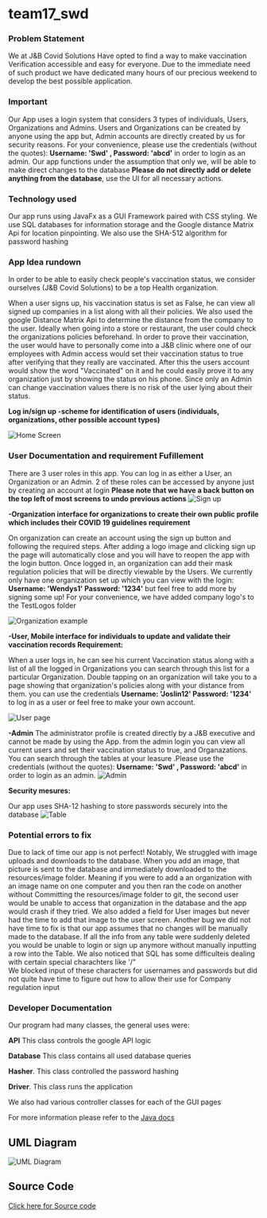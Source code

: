 # team17_swd

### Problem Statement
We at J&B Covid Solutions Have opted to find a way to make vaccination Verification accessible and easy for everyone. Due to the immediate need of such  product we have dedicated many hours of our precious weekend to develop the best possible application. 
### Important
Our App uses a login system that considers 3 types of individuals,  Users, Organizations and Admins. Users and Organizations can be created by anyone using the app but, Admin accounts are directly created by us for security reasons. For your convenience, please use the credentials (without the quotes):
**Username: 'Swd' , Password: 'abcd'** in order to login as an admin.
Our app functions under the assumption that only we, will be able to make direct changes to the database **Please do not directly add or delete anything from the database**, use the UI for all necessary actions.

### Technology used
Our app runs using JavaFx as a GUI Framework paired with CSS styling. We use SQL databases for information storage and the Google distance Matrix Api for location pinpointing. We also use the SHA-512 algorithm for password hashing

### App Idea rundown

In order to be able to easily check people's vaccination status, we consider ourselves (J&B Covid Solutions) to be a top Health organization. 

When a user signs up, his vaccination status is set as False, he can view all signed up companies in a list along with all their policies. We also used the google Distance Matrix Api to determine the distance from the company to the user. Ideally when going into a store or restaurant, the user could check the organizations policies beforehand.  In order to prove their vaccination, the user would have to personally come into a J&B clinic where one of our employees with Admin access would set their vaccination status to true after verifying that they really are vaccinated. After this the users account would show the word "Vaccinated" on it and he could easily prove it to any organization just by showing the status on his phone. Since only an Admin can change vaccination values there is no risk of the user lying about their status.

**Log in/sign up  -scheme for identification of users (individuals, organizations, other 
possible account types)**

![Home Screen](https://github.com/JoslinSome/test1/blob/main/ReadMe%20Images/ezgif.com-gif-maker%20(3).gif?raw=true)

### User Documentation and requirement Fufillement

There are 3 user roles in this app. You can log in as either a User, an Organization or an Admin. 2 of these roles can be accessed by anyone just by creating an account at login
**Please note that we have a back button on the top left of most screens to undo previous actions**
![Sign up](https://github.com/JoslinSome/test1/blob/main/ReadMe%20Images/Screen_Shot_2021-12-06_at_2.44.33_AM_1_35.png?raw=true)

**-Organization interface for organizations to create their own public profile which includes their COVID 19 guidelines requirement**

On organization can create an account using the sign up button and following the required steps. After adding a logo image and  clicking sign up the page will automatically close and you will have to reopen the app with the login button.
Once logged in, an organization can add their mask regulation policies that will be directly viewable by the Users. We currently only have one organization set up which you can view with the login: **Username: 'Wendys1' Password: '1234'**
but feel free to add more by signing some up! For your convenience, we have added company logo's to the TestLogos folder

![Organization example](https://github.com/JoslinSome/test1/blob/main/ReadMe%20Images/Screen_Shot_2021-12-06_at_2.53.35_AM_35.png?raw=true)


**-User, Mobile interface for individuals to update and validate their vaccination records 
 Requirement:**

When a user logs in, he can see his current Vaccination status along with a list of all
the logged in Organizations you can search through this list for a particular Organization. Double tapping on an organization will take you to a page showing that organization's policies along with your distance from them. you can use the credentials **Username: 'Joslin12' Password: '1234'** to log in as a user or feel free to make your own account.

![User page](https://github.com/JoslinSome/test1/blob/main/ReadMe%20Images/Screen_Shot_2021-12-06_at_3.09.13_AM_35.png?raw=true)

**-Admin**
The administrator profile is created directly by a J&B executive and cannot be made by using the App. from the admin login you can view all current users and set their vaccination status to true, and Organazations. You can search through the tables at your leasure .Please use the credentials (without the quotes):
**Username: 'Swd' , Password: 'abcd'** in order to login as an admin.
![Admin](https://github.com/JoslinSome/test1/blob/main/ReadMe%20Images/ezgif.com-gif-maker%20(5).gif?raw=true)

**Security mesures:**

Our app uses SHA-12 hashing to store passwords securely into the database
![Table](https://github.com/JoslinSome/test1/blob/main/ReadMe%20Images/Screen_Shot_2021-12-06_at_3.50.44_AM_1_50.png?raw=true)

### Potential errors to fix 

Due to lack of time our app is not perfect! Notably, We struggled with image uploads and downloads to the database. When you add an image, that picture is sent to the database and immediately downloaded to the resources/image folder. Meaning if you were to add a an organization with an image name on one computer and you then ran the code on another without Committing the resources/image folder to git, the second user would be unable to access that organization in the database and the app would crash if they tried. 
We also added a field for User images but never had the time to add that image to the user screen.
Another bug we did not have time to fix is that our app assumes that no changes will be manually made to the database. If all the info from any table were suddenly deleted you would be unable to login or sign up anymore without manually inputting a row into the Table.
We also noticed that SQL has some difficulteis dealing with certain special charachters like '/"  
We blocked input of these characters for usernames and passwords but did not quite have time to figure out how to allow their use for Company regulation input


### Developer Documentation

Our program had many classes, the general uses were:

**API** This class controls the google API logic

**Database** This class contains all used database queries

**Hasher**. This class controlled the password hashing

**Driver**. This class runs the application

We also had various controller classes for each of the GUI pages

For more information please refer to the [Java docs](http://localhost:63343/team17_swd/docs/allclasses-index.html?_ijt=23i4fv80vpreovrjkbv66u2uci)

## UML Diagram
![UML Diagram](https://github.com/JoslinSome/test1/blob/main/OrganizationScreenController.png?raw=true)

## Source Code

[Click here for Source code](https://github.com/JoslinSome/test1/tree/main/src)
